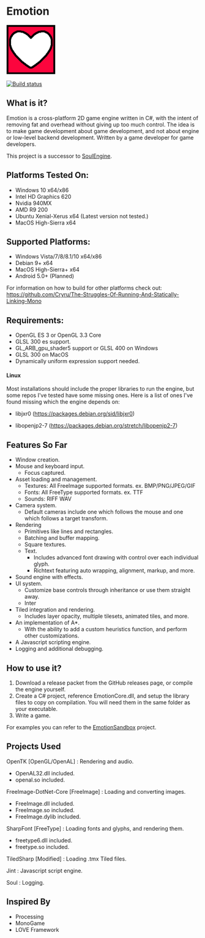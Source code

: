 # Emotion
<img src="EmotionLogo.png" width="128px" />

[![Build status](https://ci.appveyor.com/api/projects/status/qur90gc2wdhmd5ff/branch/master?svg=true)](https://ci.appveyor.com/project/Cryru/emotion/branch/master)

## What is it?

Emotion is a cross-platform 2D game engine written in C#, with the intent of removing fat and overhead without giving up too much control. The idea is to make game development about game development, and not about engine or low-level backend development. Written by a game developer for game developers.  

This project is a successor to [SoulEngine](Documents/SoulEngine.md).

## Platforms Tested On:

- Windows 10 x64/x86
 - Intel HD Graphics 620
 - Nvidia 940MX
 - AMD R9 200
- Ubuntu Xenial-Xerus x64 (Latest version not tested.)
- MacOS High-Sierra x64

## Supported Platforms:

- Windows Vista/7/8/8.1/10 x64/x86
- Debian 9+ x64
- MacOS High-Sierra+ x64
- Android 5.0+ (Planned)

For information on how to build for other platforms check out: https://github.com/Cryru/The-Struggles-Of-Running-And-Statically-Linking-Mono

## Requirements:

- OpenGL ES 3 or OpenGL 3.3 Core
- GLSL 300 es support.
- GL_ARB_gpu_shader5 support or GLSL 400 on Windows
- GLSL 300 on MacOS
- Dynamically uniform expression support needed.

#### Linux

Most installations should include the proper libraries to run the engine, but some repos I've tested have some missing ones. Here is a list of ones I've found missing which the engine depends on:

- libjxr0 (https://packages.debian.org/sid/libjxr0)

- libopenjp2-7 (https://packages.debian.org/stretch/libopenjp2-7)

## Features So Far

- Window creation.
- Mouse and keyboard input.
  - Focus captured.
- Asset loading and management.
  - Textures: All FreeImage supported formats. ex. BMP/PNG/JPEG/GIF
  - Fonts: All FreeType supported formats. ex. TTF
  - Sounds: RIFF WAV
- Camera system.
  - Default cameras include one which follows the mouse and one which follows a target transform.
- Rendering
  - Primitives like lines and rectangles.
  - Batching and buffer mapping.
  - Square textures.
  - Text.
    - Includes advanced font drawing with control over each individual glyph.
    - Richtext featuring auto wrapping, alignment, markup, and more.
- Sound engine with effects.
- UI system.
  - Customize base controls through inheritance or use them straight away.
  - Inter
- Tiled integration and rendering.
  - Includes layer opacity, multiple tilesets, animated tiles, and more.
- An implementation of A*.
  - With the ability to add a custom heuristics function, and perform other customizations.
- A Javascript scripting engine.
- Logging and additional debugging.

## How to use it?

1. Download a release packet from the GitHub releases page, or compile the engine yourself.
2. Create a C# project, reference EmotionCore.dll, and setup the library files to copy on compilation. You will need them in the same folder as your executable.
3. Write a game.

For examples you can refer to the [EmotionSandbox](EmotionSandbox) project.

## Projects Used

OpenTK [OpenGL/OpenAL] : Rendering and audio.
- OpenAL32.dll included.
- openal.so included.

FreeImage-DotNet-Core [FreeImage] : Loading and converting images.
- FreeImage.dll included.
- FreeImage.so included.
- FreeImage.dylib included.

SharpFont [FreeType] : Loading fonts and glyphs, and rendering them.
- freetype6.dll included.
- freetype.so included.

TiledSharp [Modified] : Loading .tmx Tiled files.

Jint : Javascript script engine.

Soul : Logging.

## Inspired By

- Processing
- MonoGame
- LOVE Framework
